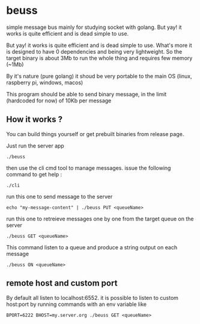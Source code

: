 # beuss
simple message bus mainly for studying socket with golang. But yay!  it works is quite efficient and is dead simple to use.

But yay!  it works is quite efficient and is dead simple to use. What's more it is designed to have 0 dependencies and being very lightweight. So the target binary is about 3Mb to run the whole thing and requires few memory (~1Mb)

By it's nature (pure golang) it shoud be very portable to the main OS (linux, raspberry pi, windows, macos)

This program should be able to send binary message, in the limit (hardcoded for now) of 10Kb per message

## How it works ?

You can build things yourself or get prebuilt binaries from release page.

Just run the server app

```
./beuss
```

then use the cli cmd tool to manage messages. issue the following command to get help :

```
./cli 
```

run this one to send message to the server

```
echo "my-message-content" | ./beuss PUT <queueName>
```

run this one to retreieve messages one by one from the target queue on the server

```
./beuss GET <queueName>
```

This command listen to a queue and produce a string output on each message

```
./beuss ON <queueName>
```

## remote host and custom port

By default all listen to localhost:6552. it is possible to listen to custom host:port by running commands with an env variable like

```
BPORT=6222 BHOST=my.server.org ./beuss GET <queueName>
```


